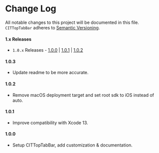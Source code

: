 # Change Log
All notable changes to this project will be documented in this file.
`CITTopTabBar` adheres to [Semantic Versioning](https://semver.org/).

#### 1.x Releases
- `1.0.x` Releases - [1.0.0](#anchor-100) | [1.0.1](#anchor-101) | [1.0.2](#anchor-102)

#### 1.0.3

- Update readme to be more accurate.

#### 1.0.2

- Remove macOS deployment target and set root sdk to iOS instead of auto.

#### 1.0.1

- Improve compatibility with Xcode 13.

#### 1.0.0

- Setup CITTopTabBar, add customization & documentation.
